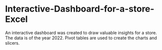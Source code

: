 # Interactive-Dashboard-for-a-store-Excel
An interactive dashboard was created to draw valuable insights for a store. The data is of the year 2022. Pivot tables are used to create the charts and slicers.

